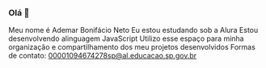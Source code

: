 ### Olá 👋
Meu nome é Ademar Bonifácio Neto
Eu estou estudando sob a Alura
Estou desenvolvendo alinguagem JavaScript
Utilizo esse espaço para minha organização e compartilhamento dos meu projetos desenvolvidos
Formas de contato:
00001094674278sp@al.educacao.sp.gov.br
